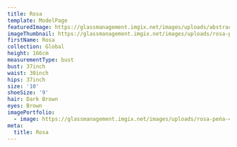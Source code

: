 ```yaml
---
title: Rosa
template: ModelPage
featuredImage: https://glassmanagement.imgix.net/images/uploads/abstract-analog-art-390089.jpg
imageThumbnail: https://glassmanagement.imgix.net/images/uploads/rosa-peńa-45.jpg
firstName: Rosa
collection: Global
height: 166cm
measurementType: bust
bust: 37inch
waist: 30inch
hips: 37inch
size: '10'
shoeSize: '9'
hair: Dark Brown
eyes: Brown
imagePortfolio:
  - image: https://glassmanagement.imgix.net/images/uploads/rosa-peńa-45.jpg
meta:
  title: Rosa
---
```


